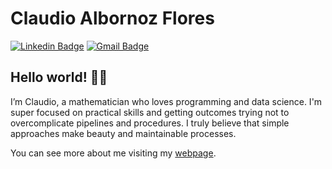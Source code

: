 # Claudio Albornoz Flores

[![Linkedin Badge](https://img.shields.io/badge/-calbornozflores-blue?style=flat-square&logo=Linkedin&logoColor=white&link=https://www.linkedin.com/in/calbornozflores/)](https://www.linkedin.com/in/calbornozflores/) [![Gmail Badge](https://img.shields.io/badge/-c.albornoz.flores@gmail.com-c14438?style=flat-square&logo=Gmail&logoColor=white&link=mailto:c.albornoz.flores@gmail.com)](mailto:c.albornoz.flores@gmail.com)

## Hello world! 👨‍💻

I’m Claudio, a mathematician who loves programming and data science. I'm super focused on practical skills and getting outcomes trying not to overcomplicate pipelines and procedures. I truly believe that simple approaches make beauty and maintainable processes.


You can see more about me visiting my [webpage](http://calbornozflores.github.io/).
